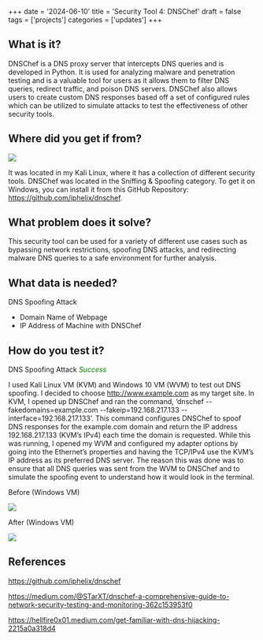 +++
date = '2024-06-10'
title = 'Security Tool 4: DNSChef'
draft = false
tags = ['projects']
categories = ['updates']
+++

<h2>What is it?</h2>

DNSChef is a DNS proxy server that intercepts DNS queries and is developed in Python. It is
used for analyzing malware and penetration testing and is a valuable tool for users as it allows
them to filter DNS queries, redirect traffic, and poison DNS servers. DNSChef also allows users
to create custom DNS responses based off a set of configured rules which can be utilized to
simulate attacks to test the effectiveness of other security tools. 

<h2>Where did you get if from?</h2>

<image src=https://image-ms.s3.us-east-1.amazonaws.com/LinuxSS1.png></img>

It was located in my Kali Linux, where it has a collection of different security tools. DNSChef
was located in the Sniffing & Spoofing category. To get it on Windows, you can install it from
this GitHub Repository: https://github.com/iphelix/dnschef. 

<h2>What problem does it solve?</h2>

This security tool can be used for a variety of different use cases such as bypassing network
restrictions, spoofing DNS attacks, and redirecting malware DNS queries to a safe environment
for further analysis. 

<h2>What data is needed?</h2>

DNS Spoofing Attack
<ul>
<li>Domain Name of Webpage</li>
<li>IP Address of Machine with DNSChef</li>
</ul>

<h2>How do you test it?</h2>

DNS Spoofing Attack <span style="color: green;"><i>Success</i></span>

I used Kali Linux VM (KVM) and Windows 10 VM (WVM) to test out DNS spoofing. I decided
to choose http://www.example.com as my target site. In KVM, I opened up DNSChef and ran
the command, ‘dnschef --fakedomains=example.com --fakeip=192.168.217.133 --
interface=192.168.217.133’. This command configures DNSChef to spoof DNS responses for
the example.com domain and return the IP address 192.168.217.133 (KVM’s IPv4) each time the
domain is requested. While this was running, I opened my WVM and configured my adapter
options by going into the Ethernet’s properties and having the TCP/IPv4 use the KVM’s IP
address as its preferred DNS server. The reason this was done was to ensure that all DNS queries
was sent from the WVM to DNSChef and to simulate the spoofing event to understand how it
would look in the terminal. 

Before (Windows VM)

<image src=https://image-ms.s3.us-east-1.amazonaws.com/LinuxSS2.png></img>

After (Windows VM)

<image src=https://image-ms.s3.us-east-1.amazonaws.com/LinuxSS3.png></img>

<h2>References</h2>

https://github.com/iphelix/dnschef

https://medium.com/@STarXT/dnschef-a-comprehensive-guide-to-network-security-testing-and-monitoring-362c153953f0

https://hellfire0x01.medium.com/get-familiar-with-dns-hijacking-2215a0a318d4
